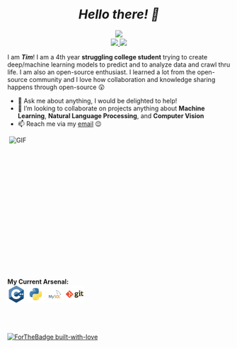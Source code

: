 <h1 align='center'><i> Hello there! 👋</i></h1>
<p align='center'>
  <img src='https://komarev.com/ghpvc/?username=tkmanabat&style=flat-square&label=SNIPERS+x+LURKERS+Counter&color=grey'/>
  <br>
  <a href="mailto:tkmanabat@gmail.com"><img src="https://img.shields.io/badge/Gmail-D14836?style=for-the-badge&logo=gmail&logoColor=white&link=">
  <a href="https://www.linkedin.com/in/tkmanabat/"><img src="https://img.shields.io/badge/LinkedIn-0077B5?style=for-the-badge&logo=linkedin&logoColor=white"></a>
  
  

I am ***Tim***! I am a 4th year **struggling college student** trying to create deep/machine learning models to predict and to analyze data and crawl thru life. I am also an open-source enthusiast. I learned a lot from the open-source community and I love how collaboration and knowledge sharing happens through open-source 😲
  
- 💬 Ask me about anything, I would be delighted to help!
- 👯 I’m looking to collaborate on projects anything about **Machine Learning**, **Natural Language Processing**, and **Computer Vision**
- 📫 Reach me via my [email](mailto:tkmanabat@gmail.com) 😉

<img align="right" alt="GIF" src="https://github.com/abhisheknaiidu/abhisheknaiidu/blob/master/code.gif?raw=true" width="500" height="320" />

**My Current Arsenal:**
<br>
<code><img height="40" src="https://raw.githubusercontent.com/github/explore/80688e429a7d4ef2fca1e82350fe8e3517d3494d/topics/cpp/cpp.png"></code>
<code><img height="40" src="https://raw.githubusercontent.com/github/explore/80688e429a7d4ef2fca1e82350fe8e3517d3494d/topics/python/python.png"></code>
<code><img height="40" src="https://raw.githubusercontent.com/github/explore/80688e429a7d4ef2fca1e82350fe8e3517d3494d/topics/mysql/mysql.png"></code>
<code><img height="40" src="https://raw.githubusercontent.com/github/explore/80688e429a7d4ef2fca1e82350fe8e3517d3494d/topics/git/git.png"></code>

<br><br><br>
[![ForTheBadge built-with-love](http://ForTheBadge.com/images/badges/built-with-love.svg)](https://GitHub.com/Naereen/)
 
<!--
**tkmanabat/tkmanabat** is a ✨ _special_ ✨ repository because its `README.md` (this file) appears on your GitHub profile.

Here are some ideas to get you started:

- 🔭 I’m currently working on ...
- 🌱 I’m currently learning ...
- 👯 I’m looking to collaborate on ...
- 🤔 I’m looking for help with ...
- 💬 Ask me about ...
- 📫 How to reach me: ...
- 😄 Pronouns: ...
- ⚡ Fun fact: ...

<code><img height="40" src="https://raw.githubusercontent.com/github/explore/80688e429a7d4ef2fca1e82350fe8e3517d3494d/topics/cpp/cpp.png"></code>
<code><img height="40" src="https://raw.githubusercontent.com/github/explore/80688e429a7d4ef2fca1e82350fe8e3517d3494d/topics/python/python.png"></code>
<code><img height="40" src="https://raw.githubusercontent.com/github/explore/80688e429a7d4ef2fca1e82350fe8e3517d3494d/topics/mysql/mysql.png"></code>
<code><img height="40" src="https://raw.githubusercontent.com/github/explore/80688e429a7d4ef2fca1e82350fe8e3517d3494d/topics/git/git.png"></code>
-->
